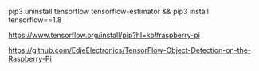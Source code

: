 pip3 uninstall tensorflow tensorflow-estimator && pip3 install tensorflow==1.8


https://www.tensorflow.org/install/pip?hl=ko#raspberry-pi

https://github.com/EdjeElectronics/TensorFlow-Object-Detection-on-the-Raspberry-Pi
